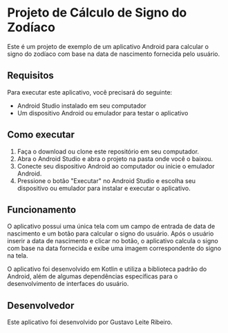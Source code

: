 <body>
    <h1>Projeto de Cálculo de Signo do Zodíaco</h1>
    <p>Este é um projeto de exemplo de um aplicativo Android para calcular o signo do zodíaco com base na data de nascimento fornecida pelo usuário.</p>

<h2>Requisitos</h2>
<p>Para executar este aplicativo, você precisará do seguinte:</p>
<ul>
  <li>Android Studio instalado em seu computador</li>
  <li>Um dispositivo Android ou emulador para testar o aplicativo</li>
</ul>
<h2>Como executar</h2>
<ol>
  <li>Faça o download ou clone este repositório em seu computador.</li>
  <li>Abra o Android Studio e abra o projeto na pasta onde você o baixou.</li>
  <li>Conecte seu dispositivo Android ao computador ou inicie o emulador Android.</li>
  <li>Pressione o botão "Executar" no Android Studio e escolha seu dispositivo ou emulador para instalar e executar o aplicativo.</li>
</ol>

<h2>Funcionamento</h2>
<p>O aplicativo possui uma única tela com um campo de entrada de data de nascimento e um botão para calcular o signo do usuário. Após o usuário inserir a data de nascimento e clicar no botão, o aplicativo calcula o signo com base na data fornecida e exibe uma imagem correspondente do signo na tela.</p>

<p>O aplicativo foi desenvolvido em Kotlin e utiliza a biblioteca padrão do Android, além de algumas dependências específicas para o desenvolvimento de interfaces do usuário.</p>

<h2>Desenvolvedor</h2>
<p>Este aplicativo foi desenvolvido por Gustavo Leite Ribeiro.</p>
